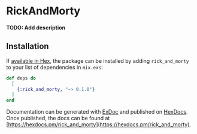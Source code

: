 # RickAndMorty

**TODO: Add description**

## Installation

If [available in Hex](https://hex.pm/docs/publish), the package can be installed
by adding `rick_and_morty` to your list of dependencies in `mix.exs`:

```elixir
def deps do
  [
    {:rick_and_morty, "~> 0.1.0"}
  ]
end
```

Documentation can be generated with [ExDoc](https://github.com/elixir-lang/ex_doc)
and published on [HexDocs](https://hexdocs.pm). Once published, the docs can
be found at [https://hexdocs.pm/rick_and_morty](https://hexdocs.pm/rick_and_morty).

